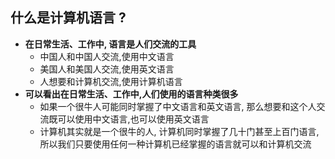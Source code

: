 ## 什么是计算机语言 ?

- **在日常生活、工作中, 语言是人们交流的工具**
  - 中国人和中国人交流,使用中文语言
  - 美国人和美国人交流,使用英文语言
  - 人想要和计算机交流,使用计算机语言
- **可以看出在日常生活、工作中,人们使用的语言种类很多**
  - 如果一个很牛人可能同时掌握了中文语言和英文语言, 那么想要和这个人交流既可以使用中文语言,也可以使用英文语言 
  - 计算机其实就是一个很牛的人, 计算机同时掌握了几十门甚至上百门语言, 所以我们只要使用任何一种计算机已经掌握的语言就可以和计算机交流

